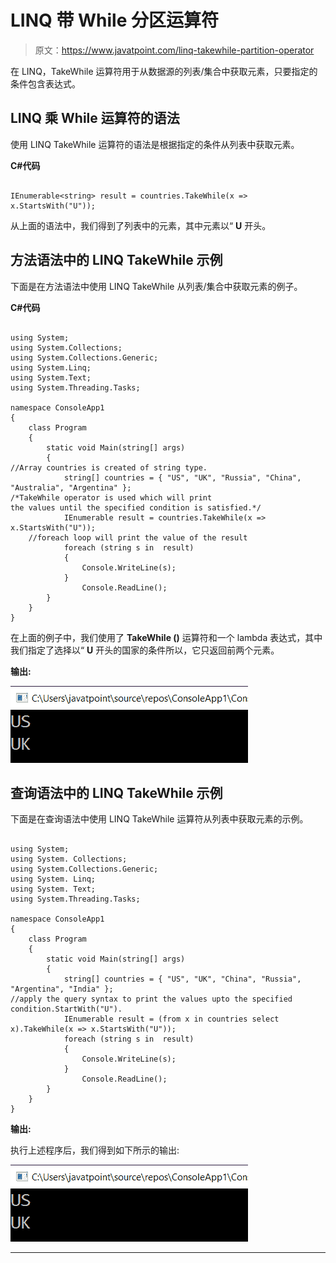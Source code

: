 # LINQ 带 While 分区运算符

> 原文：<https://www.javatpoint.com/linq-takewhile-partition-operator>

在 LINQ，TakeWhile 运算符用于从数据源的列表/集合中获取元素，只要指定的条件包含表达式。

## LINQ 乘 While 运算符的语法

使用 LINQ TakeWhile 运算符的语法是根据指定的条件从列表中获取元素。

**C#代码**

```

IEnumerable<string> result = countries.TakeWhile(x => x.StartsWith("U"));

```

从上面的语法中，我们得到了列表中的元素，其中元素以“ **U** 开头。

## 方法语法中的 LINQ TakeWhile 示例

下面是在方法语法中使用 LINQ TakeWhile 从列表/集合中获取元素的例子。

**C#代码**

```

using System;
using System.Collections;
using System.Collections.Generic;
using System.Linq;
using System.Text;
using System.Threading.Tasks;

namespace ConsoleApp1
{
    class Program
    {
        static void Main(string[] args)
        {
//Array countries is created of string type.
            string[] countries = { "US", "UK", "Russia", "China", "Australia", "Argentina" };
/*TakeWhile operator is used which will print 
the values until the specified condition is satisfied.*/
            IEnumerable result = countries.TakeWhile(x => x.StartsWith("U"));
    //foreach loop will print the value of the result
            foreach (string s in  result) 
            {
                Console.WriteLine(s);
            }
                Console.ReadLine();
        }
    }
} 
```

在上面的例子中，我们使用了 **TakeWhile ()** 运算符和一个 lambda 表达式，其中我们指定了选择以“ **U** 开头的国家的条件所以，它只返回前两个元素。

**输出:**

![LINQ TakeWhile Partition Operator](img/b7c70d757a5b1dfbb21d87340e0cec27.png)

## 查询语法中的 LINQ TakeWhile 示例

下面是在查询语法中使用 LINQ TakeWhile 运算符从列表中获取元素的示例。

```

using System;
using System. Collections;
using System.Collections.Generic;
using System. Linq;
using System. Text;
using System.Threading.Tasks;

namespace ConsoleApp1
{
    class Program
    {
        static void Main(string[] args)
        {
            string[] countries = { "US", "UK", "China", "Russia", "Argentina", "India" };
//apply the query syntax to print the values upto the specified condition.StartWith("U").
            IEnumerable result = (from x in countries select x).TakeWhile(x => x.StartsWith("U"));
            foreach (string s in  result) 
            {
                Console.WriteLine(s);
            }
                Console.ReadLine();
        }
    }
} 
```

**输出:**

执行上述程序后，我们得到如下所示的输出:

![LINQ TakeWhile Partition Operator](img/1731b86b81b95766fadb2301b37e9520.png)

* * *